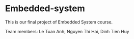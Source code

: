 # Embedded-system
This is our final project of Embedded System course.

Team members: Le Tuan Anh, Nguyen Thi Hai, Dinh Tien Huy